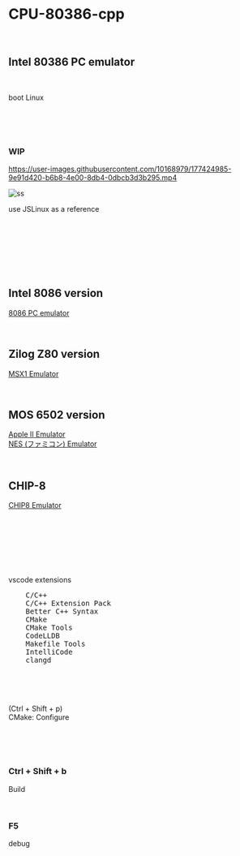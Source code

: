 # CPU-80386-cpp

<br>

## Intel 80386 PC emulator

<br>

boot Linux

<br><br><br>

### WIP

https://user-images.githubusercontent.com/10168979/177424985-9e91d420-b6b8-4e00-8db4-0dbcb3d3b295.mp4

![ss](https://user-images.githubusercontent.com/10168979/177425392-062bc70e-73c5-4fb4-a054-42669a44c054.png)

use JSLinux as a reference

<br><br><br><br><br><br>

## Intel 8086 version

[8086 PC emulator](https://github.com/kxkx5150/CPU-8086-cpp)

<br>

## Zilog Z80 version

[MSX1 Emulator](https://github.com/kxkx5150/CPU-Z80-cpp)

<br>

## MOS 6502 version

[Apple II Emulator](https://github.com/kxkx5150/CPU-6502-cpp)  
[NES (ファミコン) Emulator](https://github.com/kxkx5150/Famicom-cpp)  

<br>

## CHIP-8

[CHIP8 Emulator](https://github.com/kxkx5150/CPU-CHIP8-cpp)  


<br><br><br><br><br><br>

vscode extensions

<pre>
    C/C++
    C/C++ Extension Pack
    Better C++ Syntax
    CMake
    CMake Tools
    CodeLLDB
    Makefile Tools
    IntelliCode
    clangd
</pre>

<br><br><br>

(Ctrl + Shift + p)  
CMake: Configure

<br><br><br>

### Ctrl + Shift + b

Build

<br>

### F5

debug

<br><br><br>
